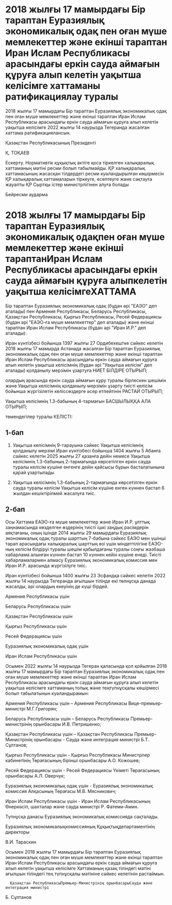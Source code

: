 # 2018 жылғы 17 мамырдағы Бір тараптан Еуразиялық экономикалық одақ пен оған мүше мемлекеттер және екінші тараптан Иран Ислам Республикасы арасындағы еркін сауда аймағын құруға алып келетін уақытша келісімге хаттаманы ратификациялау туралы 	

2018 жылғы 17 мамырдағы Бір тараптан Еуразиялық экономикалық одақ пен оған мүше мемлекеттер және екінші тараптан Иран Ислам Республикасы арасындағы еркін сауда аймағын құруға алып келетін уақытша келісімге 2022 жылғы 14 наурызда Тегеранда жасалған хаттама ратификациялансын.

Қазақстан Республикасының Президенті

Қ. ТОҚАЕВ

Ескерту. Нормативтік құқықтық актіге қоса тіркелген халықаралық хаттаманың мәтіні ресми болып табылмайды. ҚР халықаралық хаттамасының жасасқан тілдердегі ресми куәландырылған көшірмесін ҚР халықаралық хаттамаларын тіркеуге, есептеуге және сақтауға жауапты ҚР Сыртқы істер министрлігінен алуға болады

Бейресми аударма

# 2018 жылғы 17 мамырдағы Бір тараптан Еуразиялық экономикалық одақпен оған мүше мемлекеттер және екінші тараптанИран Ислам Республикасы арасындағы еркін сауда аймағын құруға алыпкелетін уақытша келісімгеХАТТАМА

Бір тараптан Еуразиялық экономикалық одақ (бұдан әрі "ЕАЭО" деп аталады) пен Армения Республикасы, Беларусь Республикасы, Қазақстан Республикасы, Қырғыз Республикасы, Ресей Федерациясы (бұдан әрі "ЕАЭО-ға мүше мемлекеттер" деп аталады) және екінші тараптан Иран Ислам Республикасы (бұдан әрі "Иран И.Р." деп аталады):

Иран күнтізбесі бойынша 1397 жылғы 27 Ордибехештке сәйкес келетін 2018 жылғы 17 мамырда Астанада жасалған Бір тараптан Еуразиялық экономикалық одақ пен оған мүше мемлекеттер және екінші тараптан Иран Ислам Республикасы арасындағы еркін сауда аймағын құруға алып келетін уақытша келісімнің (бұдан әрі "Уақытша келісім" деп аталады) қолданылу мерзімін ұзартуға НИЕТ БІЛДІРЕ ОТЫРЫП;

олардың арасында еркін сауда аймағын құру туралы бірлескен шешімін және Уақытша келісімнің қолданылу мерзімін ұзарту тиісті келісім бойынша жүргізілетін келіссөздерге әсер етпейтінін РАСТАЙ ОТЫРЫП;

Уақытша келісімнің 1.3-бабының 4-тармағын БАСШЫЛЫҚҚА АЛА ОТЫРЫП;

төмендегілер туралы КЕЛІСТІ:

## 1-бап

1. Уақытша келісімнің 9-тарауына сәйкес Уақытша келісімнің қолданылу мерзімі Иран күнтізбесі бойынша 1404 жылғы 5 Абанға сәйкес келетін 2025 жылғы 27 қазанға дейін немесе Уақытша келісімнің 1.3-бабының 2-тармағында көрсетілген еркін сауда туралы келісім күшіне енгенге дейін қайсысы бұрын басталатынына қарай ұзартылады.

2. Уақытша келісімнің 1.3-бабының 2-тармағында көрсетілген еркін сауда туралы келісім Уақытша келісім күшіне енген күннен бастап 6 жылдан кешіктірілмей жасалуға тиіс.

## 2-бап

Осы Хаттама ЕАЭО-ға мүше мемлекеттер және Иран И.Р. ұлттық заңнамасында көзделген өздерінің тиісті ішкі заңдық рәсімдерін аяқтағаны, оның ішінде 2014 жылғы 29 мамырдағы Еуразиялық экономикалық одақ туралы шарттың 7-бабына сәйкес ЕАЭО мен үшінші тарап арасындағы халықаралық шарттың өзі үшін міндеттілігіне ЕАЭО-ның келісім білдіруі туралы шешім қабылдағаны туралы соңғы жазбаша хабарлама алынған күннен бастап 10 күннен кейін күшіне енеді. Тиісті хабарламалармен алмасу Еуразиялық экономикалық комиссия мен Иран И.Р. арасында жүргізілуге тиіс.

Иран күнтізбесі бойынша 1400 жылғы 23 Эсфандқа сәйкес келетін 2022 жылғы 14 наурызда Тегеранда ағылшын тілінде екі төлнұсқа данада жасалды, әрі олардың екеуінің де күші бірдей.

Армения Республикасы үшін

Беларусь Республикасы үшін

Қазақстан Республикасы үшін

Қырғыз Республикасы үшін

Ресей Федерациясы үшін

Еуразиялық экономикалық одақ үшін

Иран Ислам Республикасы үшін

Осымен 2022 жылғы 14 наурызда Тегеран қаласында қол қойылған 2018 жылғы 17 мамырдағы Бір тараптан Еуразиялық экономикалық одақ пен оған мүше мемлекеттер және екінші тараптан Иран Ислам Республикасы арасындағы еркін сауда аймағын құруға алып келетін уақытша келісімге хаттаманың толық және теңтүпнұсқалы көшірмесі болып табылатынын куәландырамын:

Армения Республикасы үшін – Армения Республикасы Вице-премьер-министрі М.Г.Григорян;

Беларусь Республикасы үшін – Беларусь Республикасы Премьер-министрінің орынбасары И.В. Петришенко;

Қазақстан Республикасы үшін – Қазақстан Республикасы Премьер-Министрінің орынбасары - Сауда және интеграция министрі Б.Т. Сұлтанов;

Қырғыз Республикасы үшін - Қырғыз Республикасы Министрлер кабинетінің Төрағасының бірінші орынбасары А.О. Кожошев;

Ресей Федерациясы үшін - Ресей Федерациясы Үкіметі Төрағасының орынбасары А.Л. Оверчук;

Еуразиялық экономикалық одақ үшін - Еуразиялық экономикалық комиссия Алқасының Төрағасы М.В. Мясникович;

Иран Ислам Республикасы үшін - Иран Ислам Республикасының Өнеркәсіп, шахталар және сауда министрі Р. Фатеми-Амин.

Түпнұсқа данасы Еуразиялық экономикалық комиссияда сақталады.

Еуразиялық экономикалықкомиссияның Құқықтықдепартаментінің директоры

В.И. Тараскин

Осымен 2018 жылғы 17 мамырдағы Бір тараптан Еуразиялық экономикалық одақ пен оған мүше мемлекеттер және екінші тараптан Иран Ислам Республикасы арасындағы еркін сауда аймағын құруға алып келетін уақытша келісімге Хаттаманың қазақ тіліндегі мәтіні ағылшын тіліндегі тең түпнұсқалы мәтініне сәйкес келетінін растаймын.

      Қазақстан РеспубликасыПремьер-Министрінің орынбасарыСауда және интеграция министрі

Б. Сұлтанов


